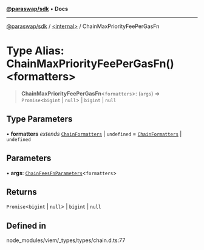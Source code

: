 [**@paraswap/sdk**](../../README.md) • **Docs**

***

[@paraswap/sdk](../../globals.md) / [\<internal\>](../README.md) / ChainMaxPriorityFeePerGasFn

# Type Alias: ChainMaxPriorityFeePerGasFn()\<formatters\>

> **ChainMaxPriorityFeePerGasFn**\<`formatters`\>: (`args`) => `Promise`\<`bigint` \| `null`\> \| `bigint` \| `null`

## Type Parameters

• **formatters** *extends* [`ChainFormatters`](ChainFormatters.md) \| `undefined` = [`ChainFormatters`](ChainFormatters.md) \| `undefined`

## Parameters

• **args**: [`ChainFeesFnParameters`](ChainFeesFnParameters.md)\<`formatters`\>

## Returns

`Promise`\<`bigint` \| `null`\> \| `bigint` \| `null`

## Defined in

node\_modules/viem/\_types/types/chain.d.ts:77
